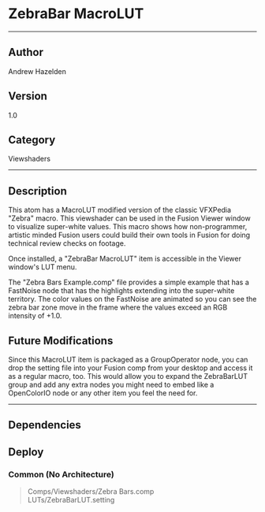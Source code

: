 # ZebraBar MacroLUT
___

## Author
Andrew Hazelden

## Version
1.0

## Category
Viewshaders

___

## Description
<p>This atom has a MacroLUT modified version of the classic VFXPedia "Zebra" macro. This viewshader can be used in the Fusion Viewer window to visualize super-white values. This macro shows how non-programmer, artistic minded Fusion users could build their own tools in Fusion for doing technical review checks on footage.</p>

<p>Once installed, a "ZebraBar MacroLUT" item is accessible in the Viewer window's LUT menu.</p>

<p>The "Zebra Bars Example.comp" file provides a simple example that has a FastNoise node that has the highlights extending into the super-white territory. The color values on the FastNoise are animated so you can see the zebra bar zone move in the frame where the values exceed an RGB intensity of +1.0.</p>

<h2>Future Modifications</h2>
<p>Since this MacroLUT item is packaged as a GroupOperator node, you can drop the setting file into your Fusion comp from your desktop and access it as a regular macro, too.  This would allow you to expand the ZebraBarLUT group and add any extra nodes you might need to embed like a OpenColorIO node or any other item you feel the need for.</p>

___

## Dependencies

## Deploy

### Common (No Architecture)

> Comps/Viewshaders/Zebra Bars.comp  
> LUTs/ZebraBarLUT.setting  
